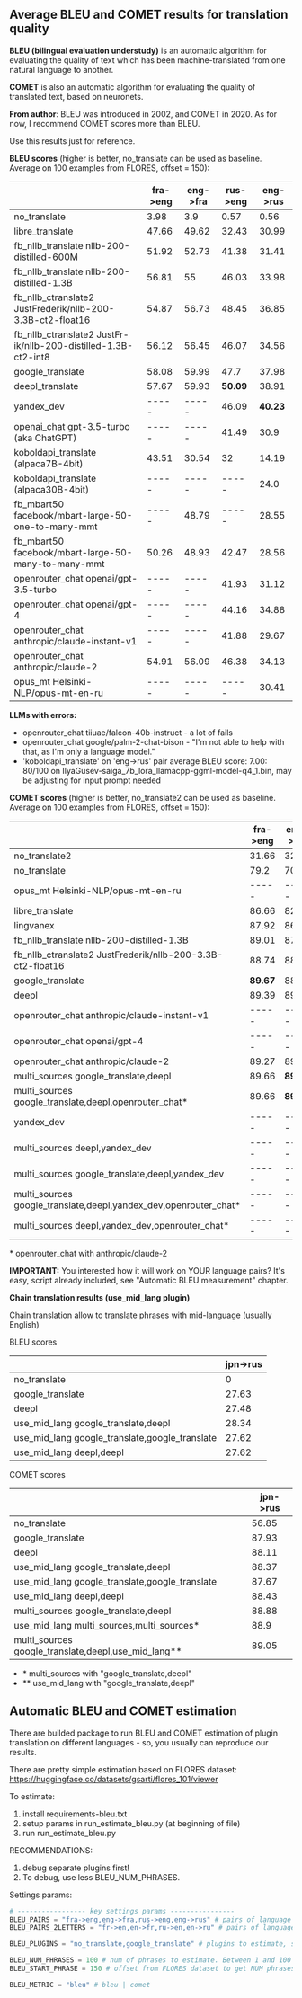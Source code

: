 ## Average BLEU and COMET results for translation quality

**BLEU (bilingual evaluation understudy)** is an automatic algorithm for evaluating the quality of text which has been machine-translated from one natural language to another.

**COMET** is also an automatic algorithm for evaluating the quality of translated text, based on neuronets.

**From author**: BLEU was introduced in 2002, and COMET in 2020. As for now, I recommend COMET scores more than BLEU. 

Use this results just for reference.

**BLEU scores** (higher is better, no_translate can be used as baseline. Average on 100 examples from FLORES, offset = 150):

|                                                                 |   fra->eng |   eng->fra |   rus->eng |   eng->rus |
|-----------------------------------------------------------------|------------|------------|------------|------------|
| no_translate                                                    |       3.98 |       3.9  |       0.57 |       0.56 |
| libre_translate                                                 |      47.66 |      49.62 |      32.43 |      30.99 |
| fb_nllb_translate nllb-200-distilled-600M                       |      51.92 |      52.73 |      41.38 |      31.41 |
| fb_nllb_translate nllb-200-distilled-1.3B                       |      56.81 |       55   |      46.03 |      33.98 |
| fb_nllb_ctranslate2 JustFrederik/nllb-200-3.3B-ct2-float16      |      54.87 |      56.73 |      48.45 |      36.85 |
| fb_nllb_ctranslate2 JustFr-ik/nllb-200-distilled-1.3B-ct2-int8  |      56.12 |      56.45 |      46.07 |      34.56 |
| google_translate                                                |      58.08 |      59.99 |      47.7  |      37.98 |
| deepl_translate                                                 |      57.67 |      59.93 |  **50.09** |      38.91 |
| yandex_dev                                                      |      ----- |      ----- |      46.09 |  **40.23** |
| openai_chat gpt-3.5-turbo (aka ChatGPT)                         |      ----- |      ----- |      41.49 |      30.9  |
| koboldapi_translate (alpaca7B-4bit)                             |      43.51 |      30.54 |      32    |      14.19 |
| koboldapi_translate (alpaca30B-4bit)                            |      ----- |      ----- |      ----- |      24.0  |
| fb_mbart50  facebook/mbart-large-50-one-to-many-mmt             |      ----- |      48.79 |      ----- |      28.55 |
| fb_mbart50  facebook/mbart-large-50-many-to-many-mmt            |      50.26 |      48.93 |      42.47 |      28.56 |
| openrouter_chat openai/gpt-3.5-turbo                            |      ----- |      ----- |      41.93 |      31.12 |
| openrouter_chat openai/gpt-4                                    |      ----- |      ----- |      44.16 |      34.88 |
| openrouter_chat anthropic/claude-instant-v1                     |      ----- |      ----- |      41.88 |      29.67 |
| openrouter_chat anthropic/claude-2                              |      54.91 |      56.09 |      46.38 |      34.13 |
| opus_mt Helsinki-NLP/opus-mt-en-ru                              |      ----- |      ----- |      ----- |      30.41 |


**LLMs with errors:**

- openrouter_chat tiiuae/falcon-40b-instruct - a lot of fails
- openrouter_chat google/palm-2-chat-bison - "I'm not able to help with that, as I'm only a language model."
- 'koboldapi_translate' on 'eng->rus' pair average BLEU score:     7.00: 80/100
on IlyaGusev-saiga_7b_lora_llamacpp-ggml-model-q4_1.bin, may be adjusting for input prompt needed

**COMET scores** (higher is better, no_translate2 can be used as baseline. Average on 100 examples from FLORES, offset = 150):

|                                                                  |   fra->eng |   eng->fra |   rus->eng | eng->rus  |
|------------------------------------------------------------------|------------|------------|------------|-----------|
| no_translate2                                                    |      31.66 |      32.06 |      33.03 | 25.58     |
| no_translate                                                     |      79.2  |      70.19 |       69.3 |      44.82|
| opus_mt Helsinki-NLP/opus-mt-en-ru                               |      ----- |      ----- |      ----- |      82.22|
| libre_translate                                                  |      86.66 |      82.36 |      80.36 | 83.34     |
| lingvanex                                                        |      87.92 |      86.99 |      84.75 |       86.3|
| fb_nllb_translate nllb-200-distilled-1.3B                        |      89.01 |      87.95 |      86.91 | 88.57     |
| fb_nllb_ctranslate2 JustFrederik/nllb-200-3.3B-ct2-float16       |      88.74 |      88.32 |      87.25 |      88.83|
| google_translate                                                 |  **89.67** |      88.9  |      87.53 | 89.63     |
| deepl                                                            |      89.39 |      89.27 |  **87.93** |      89.82|
| openrouter_chat anthropic/claude-instant-v1                      |      ----- |      ----- |      85.73 | 88.13     |
| openrouter_chat openai/gpt-4                                     |      ----- |      ----- |      87.02 | 89.54     |
| openrouter_chat anthropic/claude-2                               |      89.27 |      89.17 |      87.47 | 89.85     |
| multi_sources google_translate,deepl                             |      89.66 |  **89.85** |       87.8 |      90.42|
| multi_sources google_translate,deepl,openrouter_chat*            |      89.66 |  **89.85** |      87.76 |     90.67 |
| yandex_dev                                                       |      ----- |      ----- |      87.34 | 90.27     |
| multi_sources deepl,yandex_dev                                   |      ----- |      ----- |      87.64 | 90.62     |
| multi_sources google_translate,deepl,yandex_dev                  |      ----- |      ----- |      87.74 | 90.63     |
| multi_sources google_translate,deepl,yandex_dev,openrouter_chat* |      ----- |      ----- |      87.71 | 90.66     |
| multi_sources deepl,yandex_dev,openrouter_chat*                  |      ----- |      ----- |      87.67 | **90.77** |

\* openrouter_chat with anthropic/claude-2

**IMPORTANT:** You interested how it will work on YOUR language pairs? It's easy, script already included, see "Automatic BLEU measurement" chapter.

**Chain translation results (use_mid_lang plugin)**

Chain translation allow to translate phrases with mid-language (usually English)

BLEU scores

|                                                                          |   jpn->rus |
|--------------------------------------------------------------------------|------------|
| no_translate                                                             |       0    |
| google_translate                                                         |      27.63 |
| deepl                                                                    |      27.48 |
| use_mid_lang google_translate,deepl                                      |      28.34 |
| use_mid_lang google_translate,google_translate                           |      27.62 |
| use_mid_lang deepl,deepl                                                 |      27.62 |

COMET scores

|                                                                          |   jpn->rus |
|--------------------------------------------------------------------------|------------|
| no_translate                                                             |      56.85 |
| google_translate                                                         |      87.93 |
| deepl                                                                    |      88.11 |
| use_mid_lang google_translate,deepl                                      |      88.37 |
| use_mid_lang google_translate,google_translate                           |      87.67 |
| use_mid_lang deepl,deepl                                                 |      88.43 |
| multi_sources google_translate,deepl                                     |      88.88 |
| use_mid_lang multi_sources,multi_sources*                                |       88.9 |
| multi_sources google_translate,deepl,use_mid_lang**                      |      89.05 |

- \* multi_sources with "google_translate,deepl"
- \** use_mid_lang with "google_translate,deepl"

## Automatic BLEU and COMET estimation

There are builded package to run BLEU and COMET estimation of plugin translation on different languages - so, you usually can reproduce our results.

There are pretty simple estimation based on FLORES dataset: https://huggingface.co/datasets/gsarti/flores_101/viewer

To estimate:
1. install requirements-bleu.txt
2. setup params in run_estimate_bleu.py (at beginning of file)
3. run run_estimate_bleu.py

RECOMMENDATIONS: 
1. debug separate plugins first!
2. To debug, use less BLEU_NUM_PHRASES.

Settings params:
```python
# ----------------- key settings params ----------------
BLEU_PAIRS = "fra->eng,eng->fra,rus->eng,eng->rus" # pairs of language in terms of FLORES dataset https://huggingface.co/datasets/gsarti/flores_101/viewer
BLEU_PAIRS_2LETTERS = "fr->en,en->fr,ru->en,en->ru" # pairs of language codes that will be passed to plugin (from_lang, to_lang params)

BLEU_PLUGINS = "no_translate,google_translate" # plugins to estimate, separated by ,

BLEU_NUM_PHRASES = 100 # num of phrases to estimate. Between 1 and 100 for now.
BLEU_START_PHRASE = 150 # offset from FLORES dataset to get NUM phrases

BLEU_METRIC = "bleu" # bleu | comet
```

